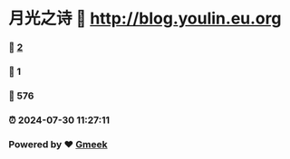 # 月光之诗 :link: http://blog.youlin.eu.org 
### :page_facing_up: [2](http://blog.youlin.eu.org/tag.html) 
### :speech_balloon: 1 
### :hibiscus: 576 
### :alarm_clock: 2024-07-30 11:27:11 
### Powered by :heart: [Gmeek](https://github.com/Meekdai/Gmeek)
